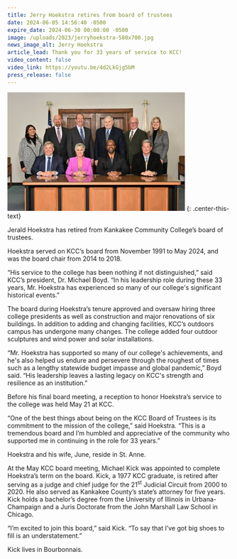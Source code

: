 ```yaml
---
title: Jerry Hoekstra retires from board of trustees
date: 2024-06-05 14:56:40 -0500
expire_date: 2024-06-30 00:00:00 -0500
image: /uploads/2023/jerryhoekstra-580x700.jpg
news_image_alt: Jerry Hoekstra
article_lead: Thank you for 33 years of service to KCC!
video_content: false
video_link: https://youtu.be/4d2LkGjg5bM
press_release: false
---
```

![KCC Board of Trustees 2023-2024 - Top row L-R: Student trustee Jennifer Bustos, KCC president Dr. Michael Boyd, board members Pat Martin, Jerry Hoekstra, Todd Widholm and Claire Chaplinski. Bottom row L-R: Bill Orr, board chair Cathy Boicken, Michael Proctor and Brad Hove.](/uploads/2023/jerryhoekstrabot-400x267.jpg "KCC Board of Trustees 2023-2024 - Top row L-R: Student trustee Jennifer Bustos, KCC president Dr. Michael Boyd, board members Pat Martin, Jerry Hoekstra, Todd Widholm and Claire Chaplinski. Bottom row L-R: Bill Orr, board chair Cathy Boicken, Michael Proctor and Brad Hove.")
{: .center-this-text}

Jerald Hoekstra has retired from Kankakee Community College’s board of trustees.

Hoekstra served on KCC’s board from November 1991 to May 2024, and was the board chair from 2014 to 2018.

“His service to the college has been nothing if not distinguished,” said KCC’s president, Dr. Michael Boyd. “In his leadership role during these 33 years, Mr. Hoekstra has experienced so many of our college's significant historical events.”

The board during Hoekstra’s tenure approved and oversaw hiring three college presidents as well as construction and major renovations of six buildings. In addition to adding and changing facilities, KCC’s outdoors campus has undergone many changes. The college added four outdoor sculptures and wind power and solar installations.

“Mr. Hoekstra has supported so many of our college's achievements, and he's also helped us endure and persevere through the roughest of times such as a lengthy statewide budget impasse and global pandemic,” Boyd said. “His leadership leaves a lasting legacy on KCC's strength and resilience as an institution.”

Before his final board meeting, a reception to honor Hoekstra’s service to the college was held May 21 at KCC.

“One of the best things about being on the KCC Board of Trustees is its commitment to the mission of the college,” said Hoekstra. “This is a tremendous board and I’m humbled and appreciative of the community who supported me in continuing in the role for 33 years.”

Hoekstra and his wife, June, reside in St. Anne.

At the May KCC board meeting, Michael Kick was appointed to complete Hoekstra’s term on the board. Kick, a 1977 KCC graduate, is retired after serving as a judge and chief judge for the 21<sup>st</sup> Judicial Circuit from 2000 to 2020. He also served as Kankakee County’s state’s attorney for five years. Kick holds a bachelor’s degree from the University of Illinois in Urbana-Champaign and a Juris Doctorate from the John Marshall Law School in Chicago.

“I’m excited to join this board,” said Kick. “To say that I’ve got big shoes to fill is an understatement.”

Kick lives in Bourbonnais.